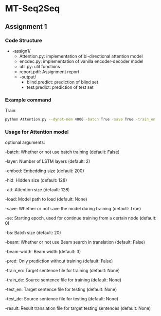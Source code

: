 # MT-Seq2Seq
## Assignment 1
### Code Structure

+ -assign1/
    + Attention.py: implementation of bi-directional attention model
    + encdec.py: implementation of vanilla encoder-decoder model
    + util.py: util functions 
    + report.pdf: Assignment report
    + -output/
        + blind.predict: prediction of blind set
        + test.predict: prediction of test set
### Example command
Train:
```bash
python Attention.py --dynet-mem 4000 -batch True -save True -train_en ../data/train.en-de.low.en -train_de ../data/train.en-de.low.de
```

### Usage for Attention model
optional arguments:
  
  -batch: Whether or not use batch training (default: False)
  
  -layer: Number of LSTM layers (default: 2)
  
  -embed: Embedding size (default: 200)
  
  -hid: Hidden size (default: 128)
  
  -att: Attention size (default: 128)
  
  -load: Model path to load (default: None)
  
  -save: Whether or not save the model during training (default: True)
                        
  -se: Starting epoch, used for continue training from a certain node (default: 0)
                        
  -bs: Batch size (default: 20)
  
  -beam: Whether or not use Beam search in translation (default: False)
                        
  -beam-width: Beam width (default: 3)
                        
  -pred: Only prediction without training (default: False)
  
  -train_en: Target sentence file for training (default: None)
  
  -train_de: Source sentence file for training (default: None)
  
  -test_en: Target sentence file for testing (default: None)
  
  -test_de: Source sentence file for testing (default: None)
  
  -result: Result translation file for target testing sentences
                        (default: None)

